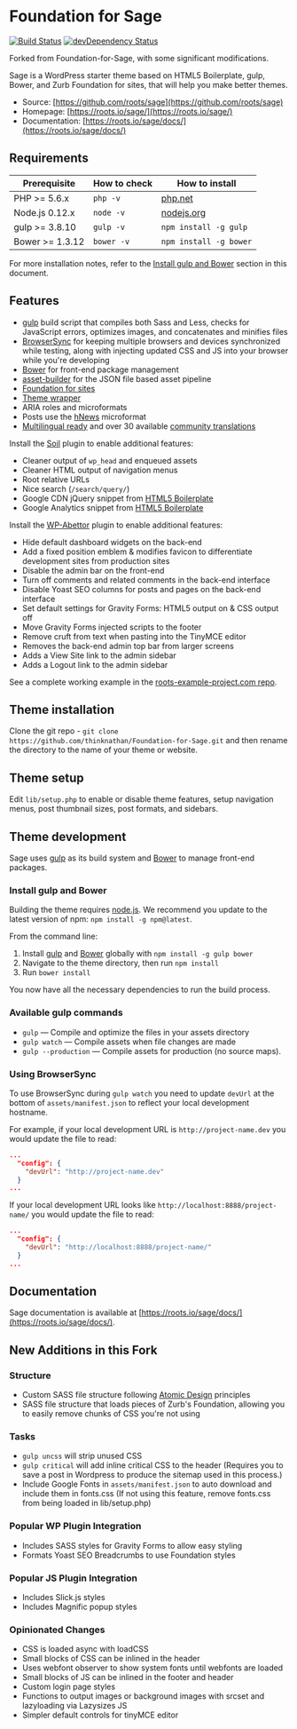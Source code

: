 # Foundation for Sage
[![Build Status](https://travis-ci.org/thinknathan/Foundation-for-Sage.svg)](https://travis-ci.org/thinknathan/Foundation-for-Sage)
[![devDependency Status](https://david-dm.org/thinknathan/Foundation-for-Sage/dev-status.svg)](https://david-dm.org/thinknathan/Foundation-for-Sage#info=devDependencies)

Forked from Foundation-for-Sage, with some significant modifications.

Sage is a WordPress starter theme based on HTML5 Boilerplate, gulp, Bower, and Zurb Foundation for sites, that will help you make better themes.

* Source: [https://github.com/roots/sage](https://github.com/roots/sage)
* Homepage: [https://roots.io/sage/](https://roots.io/sage/)
* Documentation: [https://roots.io/sage/docs/](https://roots.io/sage/docs/)

## Requirements

| Prerequisite    | How to check | How to install
| --------------- | ------------ | ------------- |
| PHP >= 5.6.x    | `php -v`     | [php.net](http://php.net/manual/en/install.php) |
| Node.js 0.12.x  | `node -v`    | [nodejs.org](http://nodejs.org/) |
| gulp >= 3.8.10  | `gulp -v`    | `npm install -g gulp` |
| Bower >= 1.3.12 | `bower -v`   | `npm install -g bower` |

For more installation notes, refer to the [Install gulp and Bower](#install-gulp-and-bower) section in this document.

## Features

* [gulp](http://gulpjs.com/) build script that compiles both Sass and Less, checks for JavaScript errors, optimizes images, and concatenates and minifies files
* [BrowserSync](http://www.browsersync.io/) for keeping multiple browsers and devices synchronized while testing, along with injecting updated CSS and JS into your browser while you're developing
* [Bower](http://bower.io/) for front-end package management
* [asset-builder](https://github.com/austinpray/asset-builder) for the JSON file based asset pipeline
* [Foundation for sites](http://foundation.zurb.com/sites.html)
* [Theme wrapper](https://roots.io/sage/docs/theme-wrapper/)
* ARIA roles and microformats
* Posts use the [hNews](http://microformats.org/wiki/hnews) microformat
* [Multilingual ready](https://roots.io/wpml/) and over 30 available [community translations](https://github.com/roots/sage-translations)

Install the [Soil](https://github.com/roots/soil) plugin to enable additional features:

* Cleaner output of `wp_head` and enqueued assets
* Cleaner HTML output of navigation menus
* Root relative URLs
* Nice search (`/search/query/`)
* Google CDN jQuery snippet from [HTML5 Boilerplate](http://html5boilerplate.com/)
* Google Analytics snippet from [HTML5 Boilerplate](http://html5boilerplate.com/)

Install the [WP-Abettor](https://github.com/thinknathan/wp-abettor) plugin to enable additional features:

* Hide default dashboard widgets on the back-end
* Add a fixed position emblem & modifies favicon to differentiate development sites from production sites
* Disable the admin bar on the front-end
* Turn off comments and related comments in the back-end interface
* Disable Yoast SEO columns for posts and pages on the back-end interface
* Set default settings for Gravity Forms: HTML5 output on & CSS output off
* Move Gravity Forms injected scripts to the footer
* Remove cruft from text when pasting into the TinyMCE editor
* Removes the back-end admin top bar from larger screens
* Adds a View Site link to the admin sidebar
* Adds a Logout link to the admin sidebar

See a complete working example in the [roots-example-project.com repo](https://github.com/roots/roots-example-project.com).

## Theme installation

Clone the git repo - `git clone https://github.com/thinknathan/Foundation-for-Sage.git` and then rename the directory to the name of your theme or website.

## Theme setup

Edit `lib/setup.php` to enable or disable theme features, setup navigation menus, post thumbnail sizes, post formats, and sidebars.

## Theme development

Sage uses [gulp](http://gulpjs.com/) as its build system and [Bower](http://bower.io/) to manage front-end packages.

### Install gulp and Bower

Building the theme requires [node.js](http://nodejs.org/download/). We recommend you update to the latest version of npm: `npm install -g npm@latest`.

From the command line:

1. Install [gulp](http://gulpjs.com) and [Bower](http://bower.io/) globally with `npm install -g gulp bower`
2. Navigate to the theme directory, then run `npm install`
3. Run `bower install`

You now have all the necessary dependencies to run the build process.

### Available gulp commands

* `gulp` — Compile and optimize the files in your assets directory
* `gulp watch` — Compile assets when file changes are made
* `gulp --production` — Compile assets for production (no source maps).

### Using BrowserSync

To use BrowserSync during `gulp watch` you need to update `devUrl` at the bottom of `assets/manifest.json` to reflect your local development hostname.

For example, if your local development URL is `http://project-name.dev` you would update the file to read:
```json
...
  "config": {
    "devUrl": "http://project-name.dev"
  }
...
```
If your local development URL looks like `http://localhost:8888/project-name/` you would update the file to read:
```json
...
  "config": {
    "devUrl": "http://localhost:8888/project-name/"
  }
...
```

## Documentation

Sage documentation is available at [https://roots.io/sage/docs/](https://roots.io/sage/docs/).

## New Additions in this Fork

### Structure
* Custom SASS file structure following [Atomic Design](https://www.smashingmagazine.com/2013/08/other-interface-atomic-design-sass/) principles
* SASS file structure that loads pieces of Zurb's Foundation, allowing you to easily remove chunks of CSS you're not using

### Tasks
* `gulp uncss` will strip unused CSS
* `gulp critical` will add inline critical CSS to the header (Requires you to save a post in Wordpress to produce the sitemap used in this process.)
* Include Google Fonts in `assets/manifest.json` to auto download and include them in fonts.css (If not using this feature, remove fonts.css from being loaded in lib/setup.php)

### Popular WP Plugin Integration
* Includes SASS styles for Gravity Forms to allow easy styling
* Formats Yoast SEO Breadcrumbs to use Foundation styles

### Popular JS Plugin Integration
* Includes Slick.js styles
* Includes Magnific popup styles

### Opinionated Changes
* CSS is loaded async with loadCSS
* Small blocks of CSS can be inlined in the header
* Uses webfont observer to show system fonts until webfonts are loaded
* Small blocks of JS can be inlined in the footer and header
* Custom login page styles
* Functions to output images or background images with srcset and lazyloading via Lazysizes JS
* Simpler default controls for tinyMCE editor
